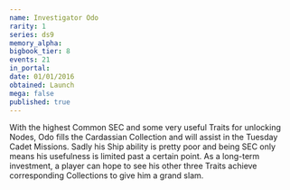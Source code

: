 ```yaml
---
name: Investigator Odo
rarity: 1
series: ds9
memory_alpha:
bigbook_tier: 8
events: 21
in_portal:
date: 01/01/2016
obtained: Launch
mega: false
published: true
---
```


With the highest Common SEC and some very useful Traits for unlocking Nodes, Odo fills the Cardassian Collection and will assist in the Tuesday Cadet Missions. Sadly his Ship ability is pretty poor and being SEC only means his usefulness is limited past a certain point. As a long-term investment, a player can hope to see his other three Traits achieve corresponding Collections to give him a grand slam.
